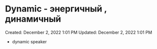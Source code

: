 # Dynamic - энергичный , динамичный

Created: December 2, 2022 1:01 PM
Updated: December 2, 2022 1:01 PM

- dynamic speaker